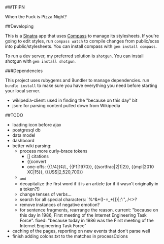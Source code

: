 #WTFIPN

When the Fuck is Pizza Night?

##Developing

This is a [Sinatra](http://www.sinatrarb.com/) app that uses [Compass](http://compass-style.org/) to manage its stylesheets. If you're going to edit styles, run `compass watch` to compile changes from public/scss into public/stylesheets. You can install compass with `gem install compass`.

To run a dev server, my preferred solution is `shotgun`. You can install shotgun with `gem install shotgun`.

###Dependencies

This project uses rubygems and Bundler to manage dependencies. run `bundle install` to make sure you have everything you need before starting your local server.

- wikipedia-client: used in finding the "because on this day" bit
- json: for parsing content pulled down from Wikipedia

##TODO

- loading icon before ajax
- postgresql db
- data model
- dashboard
- better wiki parsing:
    - process more curly-brace tokens
        - [] citations
        - {{convert
        - one-offs: {{1/4}}¢/L, {{F1|1970}}, {{sortfrac|2|1|2}}, {{mpl|2010 XC|15}}, {{US$|2,520,700}}
    - <sub> and <sup>
    - decapitalize the first word if it is an article (or if it wasn't originally in a token?!)
    - change tenses of verbs...
    - search for all special characters: `%^&*()-=_+[]\}|;':",./<>?
    - remove instances of negative emotion?
    - for sentence fragments, rearrange the reason. current: "because on this day in 1986, First meeting of the Internet Engineering Task Force". fixed: "because today in 1986 was the First meeting of the Internet Engineering Task Force"
- caching of the pages, reporting on new events that don't parse well
- finish adding colons.txt to the matches in processColons
